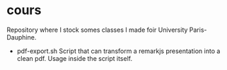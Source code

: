 # cours

Repository where I stock somes classes I made foir University Paris-Dauphine.

- pdf-export.sh
Script that can transform a remarkjs presentation into a clean pdf. Usage
inside the script itself.
